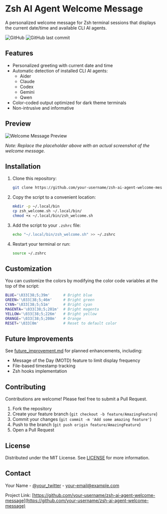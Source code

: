# Zsh AI Agent Welcome Message

A personalized welcome message for Zsh terminal sessions that displays the current date/time and available CLI AI agents.

![GitHub](https://img.shields.io/github/license/your-username/zsh-ai-agent-welcome-message)
![GitHub last commit](https://img.shields.io/github/last-commit/your-username/zsh-ai-agent-welcome-message)

## Features

- Personalized greeting with current date and time
- Automatic detection of installed CLI AI agents:
  - Aider
  - Claude
  - Codex
  - Gemini
  - Qwen
- Color-coded output optimized for dark theme terminals
- Non-intrusive and informative

## Preview

![Welcome Message Preview](https://placehold.co/600x200?text=Welcome+Message+Preview+Image)

*Note: Replace the placeholder above with an actual screenshot of the welcome message.*

## Installation

1. Clone this repository:
   ```bash
   git clone https://github.com/your-username/zsh-ai-agent-welcome-message.git
   ```

2. Copy the script to a convenient location:
   ```bash
   mkdir -p ~/.local/bin
   cp zsh_welcome.sh ~/.local/bin/
   chmod +x ~/.local/bin/zsh_welcome.sh
   ```

3. Add the script to your `.zshrc` file:
   ```bash
   echo "~/.local/bin/zsh_welcome.sh" >> ~/.zshrc
   ```

4. Restart your terminal or run:
   ```bash
   source ~/.zshrc
   ```

## Customization

You can customize the colors by modifying the color code variables at the top of the script:

```bash
BLUE='\033[38;5;39m'      # Bright blue
GREEN='\033[38;5;46m'     # Bright green
CYAN='\033[38;5;51m'      # Bright cyan
MAGENTA='\033[38;5;201m'  # Bright magenta
YELLOW='\033[38;5;226m'   # Bright yellow
ORANGE='\033[38;5;208m'   # Orange
RESET='\033[0m'           # Reset to default color
```

## Future Improvements

See [future_improvement.md](future_improvement.md) for planned enhancements, including:
- Message of the Day (MOTD) feature to limit display frequency
- File-based timestamp tracking
- Zsh hooks implementation

## Contributing

Contributions are welcome! Please feel free to submit a Pull Request.

1. Fork the repository
2. Create your feature branch (`git checkout -b feature/AmazingFeature`)
3. Commit your changes (`git commit -m 'Add some amazing feature'`)
4. Push to the branch (`git push origin feature/AmazingFeature`)
5. Open a Pull Request

## License

Distributed under the MIT License. See [LICENSE](LICENSE) for more information.

## Contact

Your Name - [@your_twitter](https://twitter.com/your_twitter) - your-email@example.com

Project Link: [https://github.com/your-username/zsh-ai-agent-welcome-message](https://github.com/your-username/zsh-ai-agent-welcome-message)